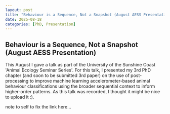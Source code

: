 ```yaml
---
layout: post
title: "Behaviour is a Sequence, Not a Snapshot (August AESS Presentation)"
date: 2025-08-18
categories: [PhD, Presentation]
---
```


## Behaviour is a Sequence, Not a Snapshot (August AESS Presentation)

This August I gave a talk as part of the University of the Sunshine Coast 'Animal Ecology Seminar Series'. For this talk, I presented my 3rd PhD chapter (and soon to be submitted 3rd paper) on the use of post-processing to improve machine learning accelerometer-based animal behaviour classifications using the broader sequential context to inform higher-order patterns. As this talk was recorded, I thought it might be nice to upload it :).


note to self to fix the link here...
